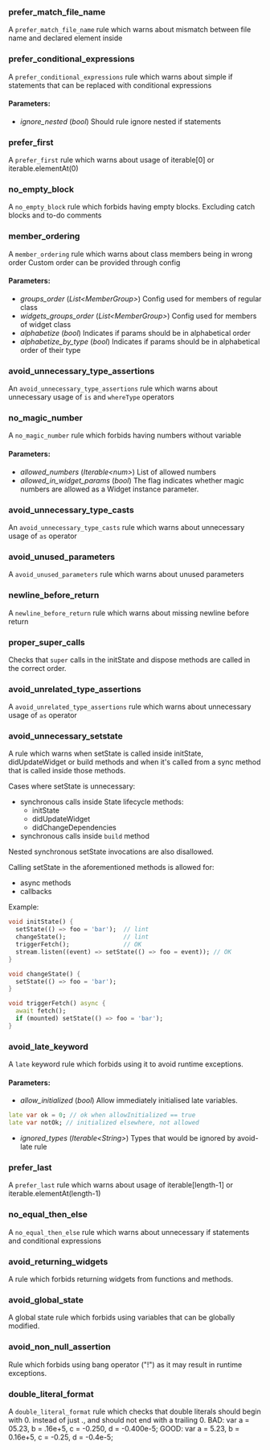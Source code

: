 ### prefer_match_file_name
A `prefer_match_file_name` rule which warns about
 mismatch between file name and declared element inside


### prefer_conditional_expressions
A `prefer_conditional_expressions` rule which warns about
 simple if statements that can be replaced with conditional expressions
#### Parameters:
- *ignore_nested* (_bool_)
  Should rule ignore nested if statements


### prefer_first
A `prefer_first` rule which warns about
 usage of iterable[0] or iterable.elementAt(0)


### no_empty_block
A `no_empty_block` rule which forbids having empty blocks.
 Excluding catch blocks and to-do comments


### member_ordering
A `member_ordering` rule which
 warns about class members being in wrong order
 Custom order can be provided through config
#### Parameters:
- *groups_order* (_List&lt;MemberGroup&gt;_)
  Config used for members of regular class
- *widgets_groups_order* (_List&lt;MemberGroup&gt;_)
  Config used for members of widget class
- *alphabetize* (_bool_)
  Indicates if params should be in alphabetical order
- *alphabetize_by_type* (_bool_)
  Indicates if params should be in alphabetical order of their type


### avoid_unnecessary_type_assertions
An `avoid_unnecessary_type_assertions` rule which
 warns about unnecessary usage of `is` and `whereType` operators


### no_magic_number
A `no_magic_number` rule which forbids having numbers without variable
#### Parameters:
- *allowed_numbers* (_Iterable&lt;num&gt;_)
  List of allowed numbers
- *allowed_in_widget_params* (_bool_)
  The flag indicates whether magic numbers are allowed as a Widget instance
 parameter.


### avoid_unnecessary_type_casts
An `avoid_unnecessary_type_casts` rule which
 warns about unnecessary usage of `as` operator


### avoid_unused_parameters
A `avoid_unused_parameters` rule which
 warns about unused parameters


### newline_before_return
A `newline_before_return` rule which
 warns about missing newline before return


### proper_super_calls
Checks that `super` calls in the initState and
 dispose methods are called in the correct order.


### avoid_unrelated_type_assertions
A `avoid_unrelated_type_assertions` rule which
 warns about unnecessary usage of `as` operator


### avoid_unnecessary_setstate
A rule which warns when setState is called inside initState, didUpdateWidget
 or build methods and when it's called from a sync method that is called
 inside those methods.

 Cases where setState is unnecessary:
 - synchronous calls inside State lifecycle methods:
   - initState
   - didUpdateWidget
   - didChangeDependencies
 - synchronous calls inside `build` method

 Nested synchronous setState invocations are also disallowed.

 Calling setState in the aforementioned methods is allowed for:
 - async methods
 - callbacks

 Example:
 ```dart
 void initState() {
   setState(() => foo = 'bar');  // lint
   changeState();                // lint
   triggerFetch();               // OK
   stream.listen((event) => setState(() => foo = event)); // OK
 }

 void changeState() {
   setState(() => foo = 'bar');
 }

 void triggerFetch() async {
   await fetch();
   if (mounted) setState(() => foo = 'bar');
 }
 ```


### avoid_late_keyword
A `late` keyword rule which forbids using it to avoid runtime exceptions.
#### Parameters:
- *allow_initialized* (_bool_)
  Allow immediately initialised late variables.

 ```dart
 late var ok = 0; // ok when allowInitialized == true
 late var notOk; // initialized elsewhere, not allowed
 ```
- *ignored_types* (_Iterable&lt;String&gt;_)
  Types that would be ignored by avoid-late rule


### prefer_last
A `prefer_last` rule which warns about
 usage of iterable[length-1] or iterable.elementAt(length-1)


### no_equal_then_else
A `no_equal_then_else` rule which warns about
 unnecessary if statements and conditional expressions


### avoid_returning_widgets
A rule which forbids returning widgets from functions and methods.


### avoid_global_state
A global state rule which forbids using variables
 that can be globally modified.


### avoid_non_null_assertion
Rule which forbids using bang operator ("!")
 as it may result in runtime exceptions.


### double_literal_format
A `double_literal_format` rule which
 checks that double literals should begin with 0. instead of just .,
 and should not end with a trailing 0.
 BAD:
 var a = 05.23, b = .16e+5, c = -0.250, d = -0.400e-5;
 GOOD:
 var a = 5.23, b = 0.16e+5, c = -0.25, d = -0.4e-5;

